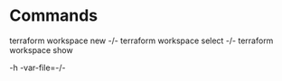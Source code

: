 # Commands
terraform workspace new -/-
terraform workspace select -/-
terraform workspace show

<!--  -->
-h
-var-file=-/-